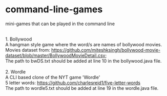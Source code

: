 # command-line-games
mini-games that can be played in the command line

<br>1. Bollywood
<br>A hangman style game where the word/s are names of bollywood movies.
<br>Movies dataset from: https://github.com/miteshksingh/bollywood-movie-dataset/blob/master/BollywoodMovieDetail.csv;
<br>The path to bwDS.txt should be added at line 10 in the bollywood.java file.
<br>
<br>2. Wordle
<br>A CLI based clone of the NYT game 'Wordle'
<br>5 letter words: https://github.com/charlesreid1/five-letter-words
<br>The path to wordle5.txt should be added at line 19 in the wordle.java file.
